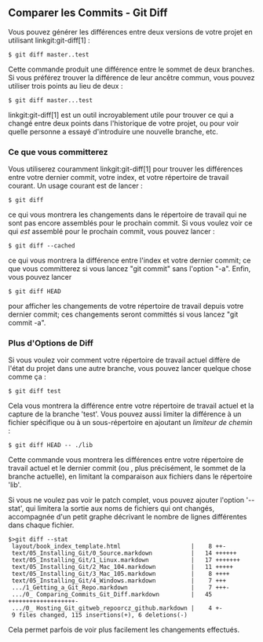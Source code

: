 ## Comparer les Commits - Git Diff ##

Vous pouvez générer les différences entre deux versions de votre projet
en utilisant linkgit:git-diff[1] :

    $ git diff master..test

Cette commande produit une différence entre le sommet de deux branches.
Si vous préférez trouver la différence de leur ancêtre commun,
vous pouvez utiliser trois points au lieu de deux :

    $ git diff master...test

linkgit:git-diff[1] est un outil incroyablement utile pour trouver
ce qui a changé entre deux points dans l'historique de votre projet, ou
pour voir quelle personne a essayé d'introduire une nouvelle
branche, etc.

### Ce que vous committerez ###

Vous utiliserez couramment linkgit:git-diff[1] pour trouver les différences
entre votre dernier commit, votre index, et votre répertoire de travail
courant. Un usage courant est de lancer :
    
    $ git diff

ce qui vous montrera les changements dans le répertoire de travail
qui ne sont pas encore assemblés pour le prochain commit.
Si vous voulez voir ce qui _est_ assemblé pour le prochain commit,
vous pouvez lancer :

    $ git diff --cached

ce qui vous montrera la différence entre l'index et votre dernier commit;
ce que vous committerez si vous lancez "git commit" sans l'option "-a".
Enfin, vous pouvez lancer

    $ git diff HEAD

pour afficher les changements de votre répertoire de travail depuis
votre dernier commit; ces changements seront committés si vous lancez
"git commit -a".

### Plus d'Options de Diff ###

Si vous voulez voir comment votre répertoire de travail actuel diffère de
l'état  du projet dans une autre branche, vous pouvez lancer quelque chose
comme ça :

    $ git diff test

Cela vous montrera la différence entre votre répertoire de travail actuel
et la capture de la branche 'test'. Vous pouvez aussi limiter la
différence à un fichier spécifique ou à un sous-répertoire en ajoutant
un *limiteur de chemin* :

    $ git diff HEAD -- ./lib 

Cette commande vous montrera les différences entre votre répertoire de
travail actuel et le dernier commit (ou , plus précisément, le sommet de
la branche actuelle), en limitant la comparaison aux fichiers dans le
répertoire 'lib'.

Si vous ne voulez pas voir le patch complet, vous pouvez ajouter
l'option '--stat', qui limitera la sortie aux noms de fichiers qui ont
changés, accompagnée d'un petit graphe décrivant le nombre de lignes
différentes dans chaque fichier.

    $>git diff --stat
     layout/book_index_template.html                    |    8 ++-
     text/05_Installing_Git/0_Source.markdown           |   14 ++++++
     text/05_Installing_Git/1_Linux.markdown            |   17 +++++++
     text/05_Installing_Git/2_Mac_104.markdown          |   11 +++++
     text/05_Installing_Git/3_Mac_105.markdown          |    8 ++++
     text/05_Installing_Git/4_Windows.markdown          |    7 +++
     .../1_Getting_a_Git_Repo.markdown                  |    7 +++-
     .../0_ Comparing_Commits_Git_Diff.markdown         |   45 +++++++++++++++++++-
     .../0_ Hosting_Git_gitweb_repoorcz_github.markdown |    4 +-
     9 files changed, 115 insertions(+), 6 deletions(-)

Cela permet parfois de voir plus facilement les changements effectués.
